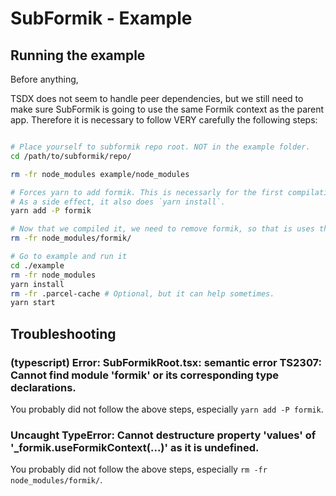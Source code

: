 # SubFormik - Example

## Running the example

Before anything,

TSDX does not seem to handle peer dependencies, but we still need to make sure SubFormik is going to use the same Formik context as the parent app.
Therefore it is necessary to follow VERY carefully the following steps:


```bash

# Place yourself to subformik repo root. NOT in the example folder.
cd /path/to/subformik/repo/

rm -fr node_modules example/node_modules

# Forces yarn to add formik. This is necessarly for the first compilation.
# As a side effect, it also does `yarn install`.
yarn add -P formik

# Now that we compiled it, we need to remove formik, so that is uses the peer formik of the parent app.
rm -fr node_modules/formik/

# Go to example and run it
cd ./example
rm -fr node_modules
yarn install
rm -fr .parcel-cache # Optional, but it can help sometimes.
yarn start

```

## Troubleshooting

### (typescript) Error: SubFormikRoot.tsx: semantic error TS2307: Cannot find module 'formik' or its corresponding type declarations.

You probably did not follow the above steps, especially `yarn add -P formik`.


### Uncaught TypeError: Cannot destructure property 'values' of '_formik.useFormikContext(...)' as it is undefined.

You probably did not follow the above steps, especially `rm -fr node_modules/formik/`.
